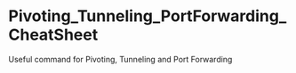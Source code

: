 # Pivoting_Tunneling_PortForwarding_CheatSheet
Useful command for Pivoting, Tunneling and Port Forwarding
